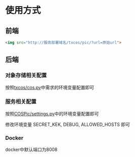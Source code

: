 # 使用方式

## 前端
```html
<img src="http://服务部署域名/txcos/pic/?url=原始url">
```

## 后端

### 对象存储相关配置
按照[txcos/cos.py](txcos/cos.py)中需求的环境变量配置即可

### 服务相关配置
按照[COSPic/settings.py](COSPic/settings.py)中的环境变量配置即可

修改环境变量 SECRET_KEK, DEBUG, ALLOWED_HOSTS 即可

### Docker
docker中默认端口为8008
